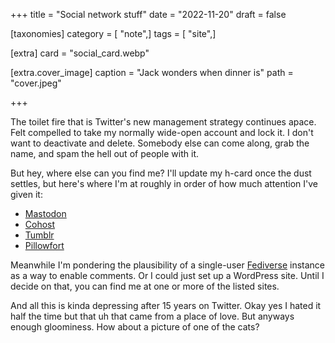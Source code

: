 +++
title = "Social network stuff"
date = "2022-11-20"
draft = false

[taxonomies]
category = [ "note",]
tags = [ "site",]

[extra]
card = "social_card.webp"

[extra.cover_image]
caption = "Jack wonders when dinner is"
path = "cover.jpeg"

+++

The toilet fire that is Twitter's new management strategy continues apace.
Felt compelled to take my normally wide-open account and lock it.
I don't want to deactivate and delete.
Somebody else can come along, grab the name, and spam the hell out of people with it.

But hey, where else can you find me?
I'll update my h-card once the dust settles, but here's where I'm at roughly in order of how much attention I've given it:

- [Mastodon][mastodon]
- [Cohost][cohost]
- [Tumblr][tumblr]
- [Pillowfort][pillowfort]

[mastodon]: https://hackers.town/@randomgeek
[cohost]: https://cohost.org/randomgeek
[tumblr]: https://www.tumblr.com/blog/randomgeekery
[pillowfort]: https://www.pillowfort.social/randomgeek

Meanwhile I'm pondering the plausibility of a single-user [Fediverse][fediverse] instance as a way to enable comments.
Or I could just set up a WordPress site.
Until I decide on that, you can find me at one or more of the listed sites.

[fediverse]: https://fediverse.party

And all this is kinda depressing after 15 years on Twitter.
Okay yes I hated it half the time but that uh that came from a place of love.
But anyways enough gloominess.
How about a picture of one of the cats?